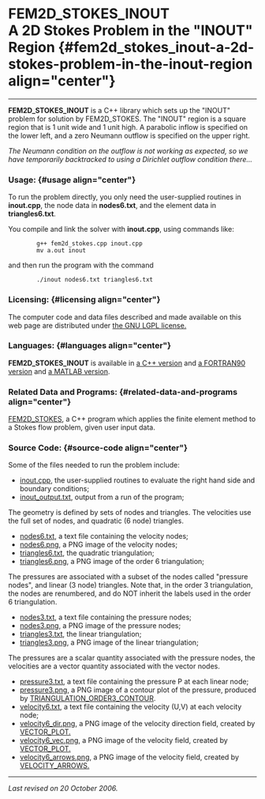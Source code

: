 FEM2D\_STOKES\_INOUT\
A 2D Stokes Problem in the "INOUT" Region {#fem2d_stokes_inout-a-2d-stokes-problem-in-the-inout-region align="center"}
=========================================

------------------------------------------------------------------------

**FEM2D\_STOKES\_INOUT** is a C++ library which sets up the "INOUT"
problem for solution by FEM2D\_STOKES. The "INOUT" region is a square
region that is 1 unit wide and 1 unit high. A parabolic inflow is
specified on the lower left, and a zero Neumann outflow is specified on
the upper right.

*The Neumann condition on the outflow is not working as expected, so we
have temporarily backtracked to using a Dirichlet outflow condition
there...*

### Usage: {#usage align="center"}

To run the problem directly, you only need the user-supplied routines in
**inout.cpp**, the node data in **nodes6.txt**, and the element data in
**triangles6.txt**.

You compile and link the solver with **inout.cpp**, using commands like:

            g++ fem2d_stokes.cpp inout.cpp
            mv a.out inout
          

and then run the program with the command

            ./inout nodes6.txt triangles6.txt
          

### Licensing: {#licensing align="center"}

The computer code and data files described and made available on this
web page are distributed under [the GNU LGPL
license.](../../txt/gnu_lgpl.txt)

### Languages: {#languages align="center"}

**FEM2D\_STOKES\_INOUT** is available in [a C++
version](../../master/fem2d_stokes_inout/fem2d_stokes_inout.md) and
[a FORTRAN90
version](../../f_src/fem2d_stokes_inout/fem2d_stokes_inout.md) and [a
MATLAB version](../../m_src/fem2d_stokes_inout/fem2d_stokes_inout.md).

### Related Data and Programs: {#related-data-and-programs align="center"}

[FEM2D\_STOKES](../../master/fem2d_stokes/fem2d_stokes.md), a C++
program which applies the finite element method to a Stokes flow
problem, given user input data.

### Source Code: {#source-code align="center"}

Some of the files needed to run the problem include:

-   [inout.cpp](inout.cpp), the user-supplied routines to evaluate the
    right hand side and boundary conditions;
-   [inout\_output.txt](inout_output.txt), output from a run of the
    program;

The geometry is defined by sets of nodes and triangles. The velocities
use the full set of nodes, and quadratic (6 node) triangles.

-   [nodes6.txt](nodes6.txt), a text file containing the velocity nodes;
-   [nodes6.png](nodes6.png), a PNG image of the velocity nodes;
-   [triangles6.txt](triangles6.txt), the quadratic triangulation;
-   [triangles6.png](triangles6.png), a PNG image of the order 6
    triangulation;

The pressures are associated with a subset of the nodes called "pressure
nodes", and linear (3 node) triangles. Note that, in the order 3
triangulation, the nodes are renumbered, and do NOT inherit the labels
used in the order 6 triangulation.

-   [nodes3.txt](nodes3.txt), a text file containing the pressure nodes;
-   [nodes3.png](nodes3.png), a PNG image of the pressure nodes;
-   [triangles3.txt](triangles3.txt), the linear triangulation;
-   [triangles3.png](triangles3.png), a PNG image of the linear
    triangulation;

The pressures are a scalar quantity associated with the pressure nodes,
the velocities are a vector quantity associated with the vector nodes.

-   [pressure3.txt](pressure3.txt), a text file containing the pressure
    P at each linear node;
-   [pressure3.png](pressure3.png), a PNG image of a contour plot of the
    pressure, produced by
    [TRIANGULATION\_ORDER3\_CONTOUR](../../m_src/triangulation_order3_contour/triangulation_order3_contour.md).
-   [velocity6.txt](velocity6.txt), a text file containing the velocity
    (U,V) at each velocity node;
-   [velocity6\_dir.png](velocity6_dir.png), a PNG image of the velocity
    direction field, created by
    [VECTOR\_PLOT.](../../f_src/vector_plot/vector_plot.md)
-   [velocity6\_vec.png](velocity6_vec.png), a PNG image of the velocity
    field, created by
    [VECTOR\_PLOT.](../../f_src/vector_plot/vector_plot.md)
-   [velocity6\_arrows.png](velocity6_arrows.png), a PNG image of the
    velocity field, created by
    [VELOCITY\_ARROWS.](../../m_src/velocity_arrows/velocity_arrows.md)

------------------------------------------------------------------------

*Last revised on 20 October 2006.*
